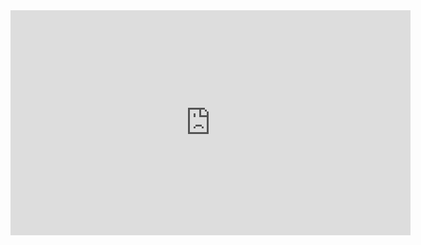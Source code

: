<iframe width="640" height="360" src="https://www.youtube.com/watch?v=wVJ4Xr9-Y-4" frameborder="0" gesture="media" allowfullscreen=""></iframe>
